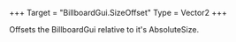 +++
Target = "BillboardGui.SizeOffset"
Type = Vector2
+++

Offsets the BillboardGui relative to it's AbsoluteSize.